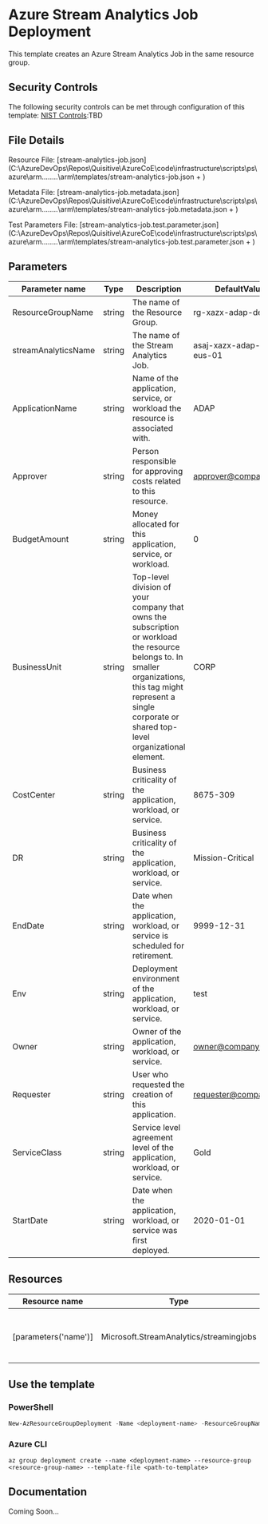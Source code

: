 # Azure Stream Analytics Job Deployment

This template creates an Azure Stream Analytics Job in the same resource group.

## Security Controls

The following security controls can be met through configuration of this template:
      [NIST Controls](security-controls.md):TBD

## File Details

Resource File: [stream-analytics-job.json](C:\AzureDevOps\Repos\Quisitive\AzureCoE\code\infrastructure\scripts\ps\azure\arm\..\..\..\..\arm\templates/stream-analytics-job.json + )

Metadata File: [stream-analytics-job.metadata.json](C:\AzureDevOps\Repos\Quisitive\AzureCoE\code\infrastructure\scripts\ps\azure\arm\..\..\..\..\arm\templates/stream-analytics-job.metadata.json + )

Test Parameters File: [stream-analytics-job.test.parameter.json](C:\AzureDevOps\Repos\Quisitive\AzureCoE\code\infrastructure\scripts\ps\azure\arm\..\..\..\..\arm\templates/stream-analytics-job.test.parameter.json + )

## Parameters

Parameter name | Type | Description | DefaultValue
-------------- | ---- | ----------- | ------------
ResourceGroupName | string | The name of the Resource Group. | rg-xazx-adap-dev-eus
streamAnalyticsName | string | The name of the Stream Analytics Job. | asaj-xazx-adap-dev-eus-01
ApplicationName | string | Name of the application, service, or workload the resource is associated with. | ADAP
Approver       | string | Person responsible for approving costs related to this resource. | approver@company.org
BudgetAmount   | string | Money allocated for this application, service, or workload. | 0
BusinessUnit   | string | Top-level division of your company that owns the subscription or workload the resource belongs to. In smaller organizations, this tag might represent a single corporate or shared top-level organizational element. | CORP
CostCenter     | string | Business criticality of the application, workload, or service. | 8675-309
DR             | string | Business criticality of the application, workload, or service. | Mission-Critical
EndDate        | string | Date when the application, workload, or service is scheduled for retirement. | 9999-12-31
Env            | string | Deployment environment of the application, workload, or service. | test
Owner          | string | Owner of the application, workload, or service. | owner@company.org
Requester      | string | User who requested the creation of this application. | requester@company.org
ServiceClass   | string | Service level agreement level of the application, workload, or service. | Gold
StartDate      | string | Date when the application, workload, or service was first deployed. | 2020-01-01

## Resources

Resource name | Type | ApiVersion
------------- | ---- | ----------
              |      |
              |      |
              |      |
              |      |
[parameters('name')] | Microsoft.StreamAnalytics/streamingjobs | 2017-04-01-preview
              |      |
              |      |
              |      |

## Use the template

### PowerShell

```powershell
New-AzResourceGroupDeployment -Name <deployment-name> -ResourceGroupName <resource-group-name> -TemplateFile <path-to-template>
```

### Azure CLI

```text
az group deployment create --name <deployment-name> --resource-group <resource-group-name> --template-file <path-to-template>
```

## Documentation

Coming Soon...
